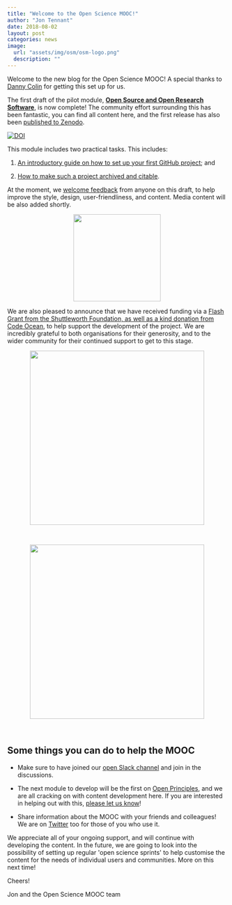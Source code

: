 ```yaml
---
title: "Welcome to the Open Science MOOC!"
author: "Jon Tennant"
date: 2018-08-02
layout: post
categories: news
image: 
  url: "assets/img/osm/osm-logo.png"
  description: ""
---
```


Welcome to the new blog for the Open Science MOOC! A special thanks to [Danny Colin](https://twitter.com/@dannycolincom) for getting this set up for us.

The first draft of the pilot module, [**Open Source and Open Research Software**](https://github.com/OpenScienceMOOC/Module-5-Open-Research-Software-and-Open-Source/tree/master/content_development), is now complete! The community effort surrounding this has been fantastic, you can find all content here, and the first release has also been [published to Zenodo](https://zenodo.org/record/1325081#.W2KzLNL7RPY).

[![DOI](https://zenodo.org/badge/DOI/10.5281/zenodo.1325081.svg)](https://doi.org/10.5281/zenodo.1325081)

This module includes two practical tasks. This includes: 

1. [An introductory guide on how to set up your first GitHub project](https://github.com/OpenScienceMOOC/Module-5-Open-Research-Software-and-Open-Source/blob/master/content_development/Task_1.md); and

2. [How to make such a project archived and citable](https://github.com/OpenScienceMOOC/Module-5-Open-Research-Software-and-Open-Source/blob/master/content_development/Task_2.md). 

At the moment, we [welcome feedback](https://github.com/OpenScienceMOOC/Module-5-Open-Research-Software-and-Open-Source/issues) from anyone on this draft, to help improve the style, design, user-friendliness, and content. Media content will be also added shortly.

<p align="center"><img src="https://github.com/OpenScienceMOOC/site/blob/master/img/Logo.png?raw=true" width="200" /></p>

We are also pleased to announce that we have received funding via a [Flash Grant from the Shuttleworth Foundation, as well as a kind donation from Code Ocean](https://opensciencemooc.github.io/site/About/), to help support the development of the project. We are incredibly grateful to both organisations for their generosity, and to the wider community for their continued support to get to this stage.

<p align="center"><img src="https://github.com/OpenScienceMOOC/site/blob/master/img/shuttleworth.png?raw=true" width="400" /></p>

<br/>

<p align="center"><img src="https://github.com/OpenScienceMOOC/site/blob/master/img/codeocean.png?raw=true" width="400" /></p>

<br/>

## Some things you can do to help the MOOC

* Make sure to have joined our [open Slack channel](https://openmooc-ers-slackin.herokuapp.com/) and join in the discussions.

* The next module to develop will be the first on [Open Principles](https://github.com/OpenScienceMOOC/Module-1-Open-Principles), and we are all cracking on with content development here. If you are interested in helping out with this, [please let us know](mailto:info@opensciencemooc.eu)!

* Share information about the MOOC with your friends and colleagues! We are on [Twitter](https://twitter.com/OpenSci_MOOC) too for those of you who use it.

We appreciate all of your ongoing support, and will continue with developing the content. In the future, we are going to look into the possibility of setting up regular 'open science sprints' to help customise the content for the needs of individual users and communities. More on this next time!

Cheers!

Jon and the Open Science MOOC team
